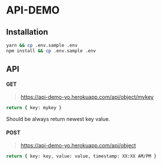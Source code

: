 # API-DEMO

## Installation
```sh
yarn && cp .env.sample .env
npm install && cp .env.sample .env
```

## API

#### GET
>https://api-demo-yo.herokuapp.com/api/object/mykey

```sh
return { key: mykey }
```
Should be always return newest key value.

#### POST
>https://api-demo-yo.herokuapp.com/api/object

```sh
return { key: key, value: value, timestamp: XX:XX AM/PM }
```

